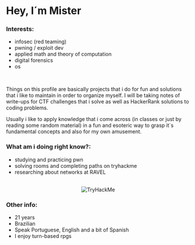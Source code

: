 
  # Hey, I´m Mister

  ### Interests:
  - infosec (red teaming)
  - pwning / exploit dev
  - applied math and theory of computation
  - digital forensics
  - os
 <br>
 
  Things on this profile are basically projects that i do for fun and solutions
  that i like to maintain in order to organize myself. I will be taking notes of write-ups for CTF challenges that
  i solve as well as HackerRank solutions to coding problems.

  Usually i like to apply knowledge that i come across (in classes or just by reading some random material) in a fun and esoteric way to grasp it´s fundamental concepts and also for my own amusement.
  

  ### What am i doing right know?:

  - studying and practicing pwn
  - solving rooms and completing paths on tryhackme
  - researching about networks at RAVEL

<br>
<div align="center">
	<img src="https://tryhackme-badges.s3.amazonaws.com/0xakira.png" alt="TryHackMe">
</div>



  ### Other info:
  - 21 years
  - Brazilian
  - Speak Portuguese, English and a bit of Spanish
  - I enjoy turn-based rpgs



  

